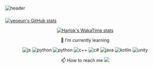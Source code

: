 ### 



![header](https://capsule-render.vercel.app/api?type=wave&text=yeoeun's%20git)




### 





[![yeoeun's GitHub stats](https://github-readme-stats.vercel.app/api?username=chldudms)](https://github.com/chldudms/github-readme-stats)




<div align="center">
<div align="center">

[![Harlok's WakaTime stats](https://github-readme-stats.vercel.app/api/wakatime?username=chldudmsffflabs)](https://github.com/anuraghazra/github-readme-stats)
  

 🌱 I’m currently learning 
  
![js](https://img.shields.io/badge/JavaScript-F7DF1E?style=for-the-badge&logo=JavaScript&logoColor=white) 
![python](https://img.shields.io/badge/Python-3776AB?style=for-the-badge&logo=python&logoColor=white) 
![python](https://img.shields.io/badge/C-00599C?style=for-the-badge&logo=c&logoColor=white) 
![c++](https://img.shields.io/badge/C%2B%2B-00599C?style=for-the-badge&logo=c%2B%2B&logoColor=white)
![c#](https://img.shields.io/badge/C%23-239120?style=for-the-badge&logo=c-sharp&logoColor=white)
![java](https://img.shields.io/badge/Java-ED8B00?style=for-the-badge&logo=openjdk&logoColor=white)
![kotlin](https://img.shields.io/badge/Kotlin-0095D5?&style=for-the-badge&logo=kotlin&logoColor=white)
![unity](https://img.shields.io/badge/Unity-100000?style=for-the-badge&logo=unity&logoColor=white)

 📫 How to reach me
  <a href="https://www.instagram.com/"><img src="https://img.shields.io/badge/Instagram-E4405F?style=flat-square&logo=Instagram&logoColor=white"/></a>




</div>
</div>
<!--
**chldudms/chldudms** is a ✨ _special_ ✨ repository because its `README.md` (this file) appears on your GitHub profile.

Here are some ideas to get you started:


-->
